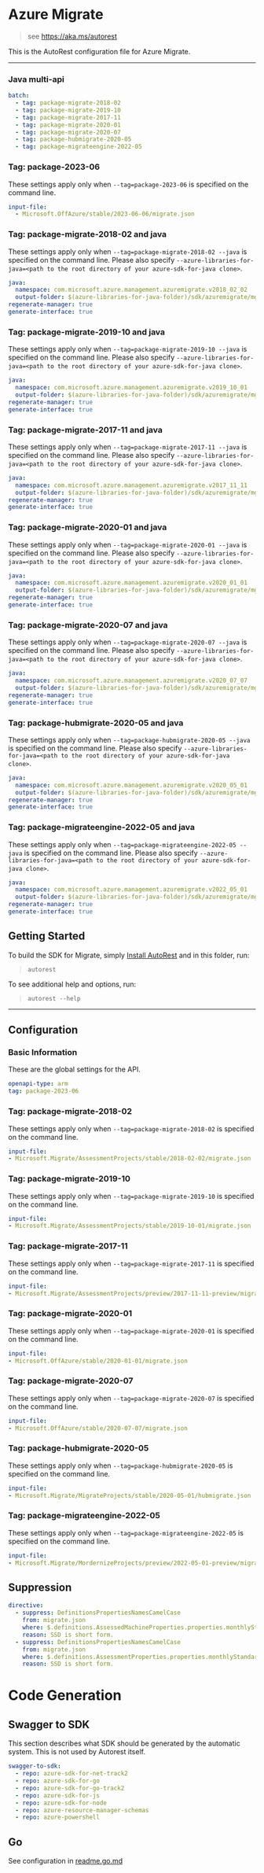 # Azure Migrate

> see https://aka.ms/autorest

This is the AutoRest configuration file for Azure Migrate.

---

### Java multi-api

``` yaml $(java) && $(multiapi)
batch:
  - tag: package-migrate-2018-02
  - tag: package-migrate-2019-10
  - tag: package-migrate-2017-11
  - tag: package-migrate-2020-01
  - tag: package-migrate-2020-07
  - tag: package-hubmigrate-2020-05
  - tag: package-migrateengine-2022-05
```


### Tag: package-2023-06

These settings apply only when `--tag=package-2023-06` is specified on the command line.

```yaml $(tag) == 'package-2023-06'
input-file:
  - Microsoft.OffAzure/stable/2023-06-06/migrate.json
```
### Tag: package-migrate-2018-02 and java

These settings apply only when `--tag=package-migrate-2018-02 --java` is specified on the command line.
Please also specify `--azure-libraries-for-java=<path to the root directory of your azure-sdk-for-java clone>`.

``` yaml $(tag) == 'package-migrate-2018-02' && $(java) && $(multiapi)
java:
  namespace: com.microsoft.azure.management.azuremigrate.v2018_02_02
  output-folder: $(azure-libraries-for-java-folder)/sdk/azuremigrate/mgmt-v2018_02_02
regenerate-manager: true
generate-interface: true
```

### Tag: package-migrate-2019-10 and java

These settings apply only when `--tag=package-migrate-2019-10 --java` is specified on the command line.
Please also specify `--azure-libraries-for-java=<path to the root directory of your azure-sdk-for-java clone>`.

``` yaml $(tag) == 'package-migrate-2019-10' && $(java) && $(multiapi)
java:
  namespace: com.microsoft.azure.management.azuremigrate.v2019_10_01
  output-folder: $(azure-libraries-for-java-folder)/sdk/azuremigrate/mgmt-v2019_10_01
regenerate-manager: true
generate-interface: true
```

### Tag: package-migrate-2017-11 and java

These settings apply only when `--tag=package-migrate-2017-11 --java` is specified on the command line.
Please also specify `--azure-libraries-for-java=<path to the root directory of your azure-sdk-for-java clone>`.

``` yaml $(tag) == 'package-migrate-2017-11' && $(java) && $(multiapi)
java:
  namespace: com.microsoft.azure.management.azuremigrate.v2017_11_11
  output-folder: $(azure-libraries-for-java-folder)/sdk/azuremigrate/mgmt-v2017_11_11
regenerate-manager: true
generate-interface: true
```

### Tag: package-migrate-2020-01 and java

These settings apply only when `--tag=package-migrate-2020-01 --java` is specified on the command line.
Please also specify `--azure-libraries-for-java=<path to the root directory of your azure-sdk-for-java clone>`.

``` yaml $(tag) == 'package-migrate-2020-01' && $(java) && $(multiapi)
java:
  namespace: com.microsoft.azure.management.azuremigrate.v2020_01_01
  output-folder: $(azure-libraries-for-java-folder)/sdk/azuremigrate/mgmt-v2020_01_01
regenerate-manager: true
generate-interface: true
```

### Tag: package-migrate-2020-07 and java

These settings apply only when `--tag=package-migrate-2020-07 --java` is specified on the command line.
Please also specify `--azure-libraries-for-java=<path to the root directory of your azure-sdk-for-java clone>`.

``` yaml $(tag) == 'package-migrate-2020-07' && $(java) && $(multiapi)
java:
  namespace: com.microsoft.azure.management.azuremigrate.v2020_07_07
  output-folder: $(azure-libraries-for-java-folder)/sdk/azuremigrate/mgmt-v2020_07_07
regenerate-manager: true
generate-interface: true
```

### Tag: package-hubmigrate-2020-05 and java

These settings apply only when `--tag=package-hubmigrate-2020-05 --java` is specified on the command line.
Please also specify `--azure-libraries-for-java=<path to the root directory of your azure-sdk-for-java clone>`.

``` yaml $(tag) == 'package-hubmigrate-2020-05' && $(java) && $(multiapi)
java:
  namespace: com.microsoft.azure.management.azuremigrate.v2020_05_01
  output-folder: $(azure-libraries-for-java-folder)/sdk/azuremigrate/mgmt-v2020_05_01
regenerate-manager: true
generate-interface: true
```

### Tag: package-migrateengine-2022-05 and java

These settings apply only when `--tag=package-migrateengine-2022-05 --java` is specified on the command line.
Please also specify `--azure-libraries-for-java=<path to the root directory of your azure-sdk-for-java clone>`.

``` yaml $(tag) == 'package-migrateengine-2022-05' && $(java) && $(multiapi)
java:
  namespace: com.microsoft.azure.management.azuremigrate.v2022_05_01
  output-folder: $(azure-libraries-for-java-folder)/sdk/azuremigrate/mgmt-v2022_05_01
regenerate-manager: true
generate-interface: true
```

## Getting Started

To build the SDK for Migrate, simply [Install AutoRest](https://aka.ms/autorest/install) and in this folder, run:

> `autorest`

To see additional help and options, run:

> `autorest --help`

---

## Configuration

### Basic Information

These are the global settings for the API.

``` yaml
openapi-type: arm
tag: package-2023-06
```

### Tag: package-migrate-2018-02

These settings apply only when `--tag=package-migrate-2018-02` is specified on the command line.

``` yaml $(tag) == 'package-migrate-2018-02'
input-file:
- Microsoft.Migrate/AssessmentProjects/stable/2018-02-02/migrate.json
```

### Tag: package-migrate-2019-10

These settings apply only when `--tag=package-migrate-2019-10` is specified on the command line.

``` yaml $(tag) == 'package-migrate-2019-10'
input-file:
- Microsoft.Migrate/AssessmentProjects/stable/2019-10-01/migrate.json
```

### Tag: package-migrate-2017-11

These settings apply only when `--tag=package-migrate-2017-11` is specified on the command line.

``` yaml $(tag) == 'package-migrate-2017-11'
input-file:
- Microsoft.Migrate/AssessmentProjects/preview/2017-11-11-preview/migrate.json
```

### Tag: package-migrate-2020-01

These settings apply only when `--tag=package-migrate-2020-01` is specified on the command line.

``` yaml $(tag) == 'package-migrate-2020-01'
input-file:
- Microsoft.OffAzure/stable/2020-01-01/migrate.json
```

### Tag: package-migrate-2020-07

These settings apply only when `--tag=package-migrate-2020-07` is specified on the command line.

``` yaml $(tag) == 'package-migrate-2020-07'
input-file:
- Microsoft.OffAzure/stable/2020-07-07/migrate.json
```

### Tag: package-hubmigrate-2020-05

These settings apply only when `--tag=package-hubmigrate-2020-05` is specified on the command line.

``` yaml $(tag) == 'package-hubmigrate-2020-05'
input-file:
- Microsoft.Migrate/MigrateProjects/stable/2020-05-01/hubmigrate.json
```

### Tag: package-migrateengine-2022-05

These settings apply only when `--tag=package-migrateengine-2022-05` is specified on the command line.

``` yaml $(tag) == 'package-migrateengine-2022-05'
input-file:
- Microsoft.Migrate/MordernizeProjects/preview/2022-05-01-preview/migrateEngine.json
```

## Suppression

``` yaml
directive:
  - suppress: DefinitionsPropertiesNamesCamelCase
    from: migrate.json
    where: $.definitions.AssessedMachineProperties.properties.monthlyStandardSSDStorageCost
    reason: SSD is short form.
  - suppress: DefinitionsPropertiesNamesCamelCase
    from: migrate.json
    where: $.definitions.AssessmentProperties.properties.monthlyStandardSSDStorageCost
    reason: SSD is short form.
```

# Code Generation

## Swagger to SDK

This section describes what SDK should be generated by the automatic system.
This is not used by Autorest itself.

``` yaml $(swagger-to-sdk)
swagger-to-sdk:
  - repo: azure-sdk-for-net-track2
  - repo: azure-sdk-for-go
  - repo: azure-sdk-for-go-track2
  - repo: azure-sdk-for-js
  - repo: azure-sdk-for-node
  - repo: azure-resource-manager-schemas
  - repo: azure-powershell
```

## Go

See configuration in [readme.go.md](./readme.go.md)
